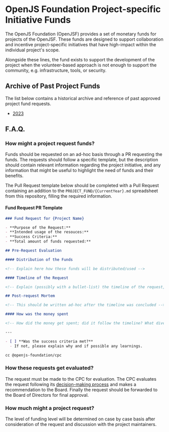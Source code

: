 # OpenJS Foundation Project-specific Initiative Funds

The OpenJS Foundation (OpenJSF) provides a set of monetary funds for projects of the OpenJSF.
These funds are designed to support collaboration and incentive project-specific initiatives that have high-impact within the individual project's scope.

Alongside these lines, the fund exists to support the development of the project when the volunteer-based approach is not enough to support the community, e.g. infrastructure, tools, or security.

## Archive of Past Project Funds

The list below contains a historical archive and reference of past approved project fund requests.

- [2023](../PROJECT_FUND/2023.md)

## F.A.Q.

### How might a project request funds?

Funds should be requested on an ad-hoc basis through a PR requesting the funds. The requests should follow a specific template,
but the description should contain relevant information regarding the project initiative,
and any information that might be useful to highlight the need of funds and their benefits.

The Pull Request template below should be completed with a Pull Request containing an addition to the `PROJECT_FUND/{CurrentYear}.md`
spreadsheet from this repository, filling the required information.

#### Fund Request PR Template

```md
### Fund Request for {Project Name}

- **Purpose of the Request:**
- **Intended usage of the resouces:**
- **Success Criteria:**
- **Total amount of funds requested:**

## Pre-Request Evaluation

#### Distribution of the Funds

<!-- Explain here how these funds will be distributed/used -->

#### Timeline of the Request

<!-- Explain (possibly with a bullet-list) the timeline of the request, and how/when each part of the funds are being used -->

## Post-request Mortem

<!-- This should be written ad-hoc after the timeline was concluded -->

#### How was the money spent

<!-- How did the money get spent; did it follow the timeline? What diverged? -->

---

- [ ] **Was the success criteria met?**
  - If not, please explain why and if possible any learnings.

cc @openjs-foundation/cpc
```

### How these requests get evaluated?

The request must be made to the CPC for evaluation. The CPC evaluates the request following its [decision-making process](https://github.com/openjs-foundation/cross-project-council/blob/main/CPC-CHARTER.md#section-9-decision-making) and makes a recommendation to the Board.
Finally the request should be forwarded to the Board of Directors for final approval.

### How much might a project request?

The level of funding level will be determined on case by case basis after consideration of the request and discussion with the project maintainers.
